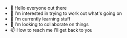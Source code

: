 - 👋 Hello everyone out there
- 👀 I’m interested in trying to work out what's going on
- 🌱 I’m currently learning stuff
- 💞️ I’m looking to collaborate on things
- 📫 How to reach me i'll get back to you

<!---
hldohaga/hldohaga is a ✨ special ✨ repository because its `README.md` (this file) appears on your GitHub profile.
You can click the Preview link to take a look at your changes.
--->
